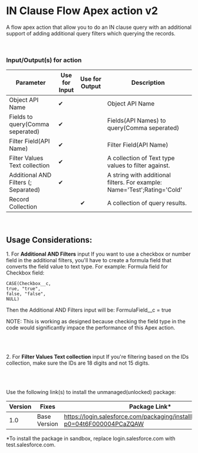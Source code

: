 
# IN Clause Flow Apex action v2
A flow apex action that allow you to do an IN clause query with an additional support of adding additional query filters which querying the records. 

<br/>

### Input/Output(s) for action
|Parameter	               |Use for Input	   |Use for Output	   |Description 
|-|-|-|-|
| Object API Name | ✔ |  | Object API Name |
| Fields to query(Comma seperated) | ✔ |  | Fields(API Names) to query(Comma seperated) |
| Filter Field(API Name) | ✔ |  | Filter Field(API Name) |
| Filter Values Text collection | ✔ |  | A collection of Text type values to filter against. |
| Additional AND Filters (; Separated) | ✔ |  | A string with additional filters. For example: Name='Test';Rating='Cold' |
| Record Collection |  | ✔ | A collection of query results.  |

<br/>

## Usage Considerations:

1\. For **Additional AND Filters** input
If you want to use a checkbox or number field in the additional filters, you'll have to create a formula field that converts the field value to text type. For example:
Formula field for Checkbox field:
```
CASE(Checkbox__c,
true, "true",
false, "false",
NULL)
```
Then the Additional AND Filters input will be:
FormulaField__c = true

NOTE: This is working as designed because checking the field type in the code would significantly impace the performance of this Apex action.

<br/><br/>

2\. For **Filter Values Text collection** input
If you're filtering based on the IDs collection, make sure the IDs are 18 digits and not 15 digits. 

<br/><br/>

Use the following link(s) to install the unmanaged(unlocked) package: 

| Version | Fixes |Package Link*	    
|-|-|-|
| 1.0 | Base Version | https://login.salesforce.com/packaging/installPackage.apexp?p0=04t6F000004PCaZQAW |

*To install the package in sandbox, replace login.salesforce.com with test.salesforce.com.